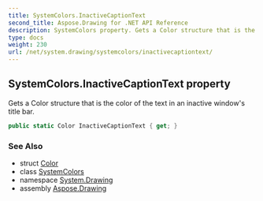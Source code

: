 ```yaml
---
title: SystemColors.InactiveCaptionText
second_title: Aspose.Drawing for .NET API Reference
description: SystemColors property. Gets a Color structure that is the color of the text in an inactive windows title bar
type: docs
weight: 230
url: /net/system.drawing/systemcolors/inactivecaptiontext/
---
```

## SystemColors.InactiveCaptionText property

Gets a Color structure that is the color of the text in an inactive window's title bar.

```csharp
public static Color InactiveCaptionText { get; }
```

### See Also

* struct [Color](../../color/)
* class [SystemColors](../)
* namespace [System.Drawing](../../systemcolors/)
* assembly [Aspose.Drawing](../../../)


